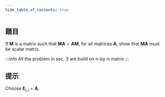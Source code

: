```yaml
---
hide_table_of_contents: true
---
```

## 題目

If $\bm{M}$ is a matrix such that $\bm{MA}=\bm{AM}$, for all matrices $\bm{A}$, show that $\bm{MA}$ must be scalar matrix.

:::info
All the problem in sec. 3 are build on n-by-n matrix
:::

## 提示

Choose $\bm{E}_{i,j} = \bm{A}$.